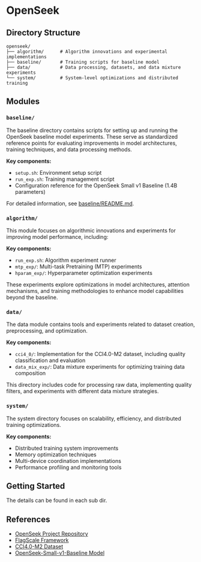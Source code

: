 # OpenSeek
## Directory Structure

```
openseek/
├── algorithm/      # Algorithm innovations and experimental implementations
├── baseline/       # Training scripts for baseline model
├── data/           # Data processing, datasets, and data mixture experiments
└── system/         # System-level optimizations and distributed training
```

## Modules

### `baseline/`

The baseline directory contains scripts for setting up and running the OpenSeek baseline model experiments. These serve as standardized reference points for evaluating improvements in model architectures, training techniques, and data processing methods.

**Key components:**
- `setup.sh`: Environment setup script
- `run_exp.sh`: Training management script
- Configuration reference for the OpenSeek Small v1 Baseline (1.4B parameters)

For detailed information, see [baseline/README.md](baseline/README.md).

### `algorithm/`

This module focuses on algorithmic innovations and experiments for improving model performance, including:

**Key components:**
- `run_exp.sh`: Algorithm experiment runner
- `mtp_exp/`: Multi-task Pretraining (MTP) experiments
- `hparam_exp/`: Hyperparameter optimization experiments

These experiments explore optimizations in model architectures, attention mechanisms, and training methodologies to enhance model capabilities beyond the baseline.

### `data/`

The data module contains tools and experiments related to dataset creation, preprocessing, and optimization.

**Key components:**
- `cci4_0/`: Implementation for the CCI4.0-M2 dataset, including quality classification and evaluation
- `data_mix_exp/`: Data mixture experiments for optimizing training data composition

This directory includes code for processing raw data, implementing quality filters, and experiments with different data mixture strategies.

### `system/`

The system directory focuses on scalability, efficiency, and distributed training optimizations.

**Key components:**
- Distributed training system improvements
- Memory optimization techniques
- Multi-device coordination implementations
- Performance profiling and monitoring tools

## Getting Started

The details can be found in each sub dir.

## References

- [OpenSeek Project Repository](https://github.com/FlagAI-Open/OpenSeek)
- [FlagScale Framework](https://github.com/FlagOpen/FlagScale)
- [CCI4.0-M2 Dataset](https://huggingface.co/datasets/BAAI/CCI4.0-M2-Base-v1)
- [OpenSeek-Small-v1-Baseline Model](https://huggingface.co/BAAI/OpenSeek-Small-v1-Baseline) 